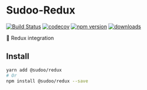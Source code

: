 # Sudoo-Redux

[![Build Status](https://travis-ci.com/SudoDotDog/Sudoo-Redux.svg?branch=master)](https://travis-ci.com/SudoDotDog/Sudoo-Redux)
[![codecov](https://codecov.io/gh/SudoDotDog/Sudoo-Redux/branch/master/graph/badge.svg)](https://codecov.io/gh/SudoDotDog/Sudoo-Redux)
[![npm version](https://badge.fury.io/js/%40sudoo%2Fredux.svg)](https://www.npmjs.com/package/@sudoo/redux)
[![downloads](https://img.shields.io/npm/dm/@sudoo/redux.svg)](https://www.npmjs.com/package/@sudoo/redux)

:sparkler: Redux integration

## Install

```sh
yarn add @sudoo/redux
# Or
npm install @sudoo/redux --save
```
